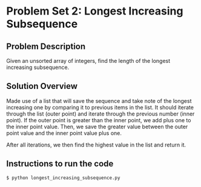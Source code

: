 # Problem Set 2: Longest Increasing Subsequence

## Problem Description
Given an unsorted array of integers, find the length of the longest increasing subsequence.

## Solution Overview
Made use of a list that will save the sequence and take note of the longest increasing one by comparing it to previous items in the list. It should iterate through the list (outer point) and iterate through the previous number (inner point). If the outer point is greater than the inner point, we add plus one to the inner point value. Then, we save the greater value between the outer point value and the inner point value plus one. 

After all iterations, we then find the highest value in the list and return it.

## Instructions to run the code
```
$ python longest_increasing_subsequence.py
```
